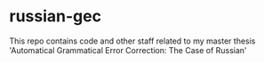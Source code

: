 # russian-gec
This repo contains code and other staff related to my master thesis 'Automatical Grammatical Error Correction: The Case of Russian'
